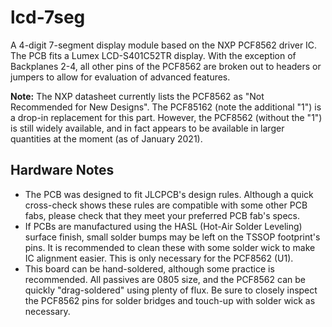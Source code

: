 # lcd-7seg
A 4-digit 7-segment display module based on the NXP PCF8562 driver IC. The PCB fits a Lumex LCD-S401C52TR display. With the exception of Backplanes 2-4, all other pins of the PCF8562 are broken out to headers or jumpers to allow for evaluation of advanced features.

**Note:** The NXP datasheet currently lists the PCF8562 as "Not Recommended for New Designs". The PCF85162 (note the additional "1") is a drop-in replacement for this part. However, the PCF8562 (without the "1") is still widely available, and in fact appears to be available in larger quantities at the moment (as of January 2021).

## Hardware Notes
* The PCB was designed to fit JLCPCB's design rules. Although a quick cross-check shows these rules are compatible with some other PCB fabs, please check that they meet your preferred PCB fab's specs.
* If PCBs are manufactured using the HASL (Hot-Air Solder Leveling) surface finish, small solder bumps may be left on the TSSOP footprint's pins. It is recommended to clean these with some solder wick to make IC alignment easier. This is only necessary for the PCF8562 (U1).
* This board can be hand-soldered, although some practice is recommended. All passives are 0805 size, and the PCF8562 can be quickly "drag-soldered" using plenty of flux. Be sure to closely inspect the PCF8562 pins for solder bridges and touch-up with solder wick as necessary.
